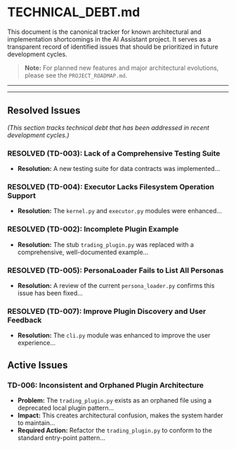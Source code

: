 # TECHNICAL_DEBT.md

This document is the canonical tracker for known architectural and implementation shortcomings in the AI Assistant project. It serves as a transparent record of identified issues that should be prioritized in future development cycles.

> **Note:** For planned new features and major architectural evolutions, please see the `PROJECT_ROADMAP.md`.

---

- - -

## Resolved Issues

*(This section tracks technical debt that has been addressed in recent development cycles.)*

### RESOLVED (TD-003): Lack of a Comprehensive Testing Suite
 -   **Resolution:** A new testing suite for data contracts was implemented...

### RESOLVED (TD-004): Executor Lacks Filesystem Operation Support
-   **Resolution:** The `kernel.py` and `executor.py` modules were enhanced...

### RESOLVED (TD-002): Incomplete Plugin Example
-   **Resolution:** The stub `trading_plugin.py` was replaced with a comprehensive, well-documented example...

### RESOLVED (TD-005): PersonaLoader Fails to List All Personas
-   **Resolution:** A review of the current `persona_loader.py` confirms this issue has been fixed...

### RESOLVED (TD-007): Improve Plugin Discovery and User Feedback
 -   **Resolution:** The `cli.py` module was enhanced to improve the user experience...

## Active Issues

### TD-006: Inconsistent and Orphaned Plugin Architecture
-   **Problem:** The `trading_plugin.py` exists as an orphaned file using a deprecated local plugin pattern...
-   **Impact:** This creates architectural confusion, makes the system harder to maintain...
-   **Required Action:** Refactor the `trading_plugin.py` to conform to the standard entry-point pattern...